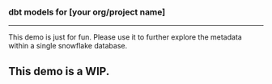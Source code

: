 ### dbt models for [your org/project name]

---
This demo is just for fun. Please use it to further explore the metadata within a single snowflake database.

This demo is a WIP.
---
